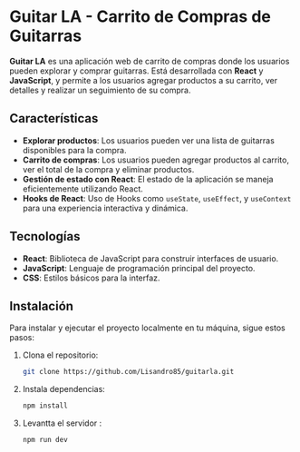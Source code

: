 # Guitar LA - Carrito de Compras de Guitarras

**Guitar LA** es una aplicación web de carrito de compras donde los usuarios pueden explorar y comprar guitarras. Está desarrollada con **React** y **JavaScript**, y permite a los usuarios agregar productos a su carrito, ver detalles y realizar un seguimiento de su compra.

## Características

- **Explorar productos**: Los usuarios pueden ver una lista de guitarras disponibles para la compra.
- **Carrito de compras**: Los usuarios pueden agregar productos al carrito, ver el total de la compra y eliminar productos.
- **Gestión de estado con React**: El estado de la aplicación se maneja eficientemente utilizando React.
- **Hooks de React**: Uso de Hooks como `useState`, `useEffect`, y `useContext` para una experiencia interactiva y dinámica.

## Tecnologías

- **React**: Biblioteca de JavaScript para construir interfaces de usuario.
- **JavaScript**: Lenguaje de programación principal del proyecto.
- **CSS**: Estilos básicos para la interfaz.

## Instalación

Para instalar y ejecutar el proyecto localmente en tu máquina, sigue estos pasos:

1. Clona el repositorio:
   ```bash
   git clone https://github.com/Lisandro85/guitarla.git

2. Instala dependencias:
   ```bash
   npm install

3. Levantta el servidor :
   ```bash
   npm run dev
